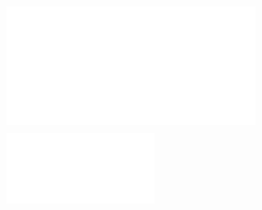 <p align="center">
    <a href="https://github.com/parzival-space">
        <img src="/github-metrics.svg" alt="Metrics">
    </a>
</p>

<svg xmlns="http://www.w3.org/2000/svg" fill="none">
    <foreignObject width="100%" height="100%"> 
<div xmlns="http://www.w3.org/1999/xhtml">
    <picture>
        <source media="(min-width: 769px)" srcset="/github-metrics.svg">
        <source media="(max-width: 768px)" srcset="/github-metrics-mobile.svg">
        <img src="/github-metrics.svg" alt="Metrics">
    </picture>
</div>
   </foreignObject>
</svg>